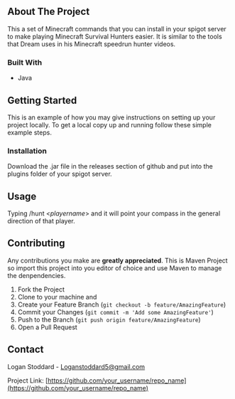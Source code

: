 
<!-- ABOUT THE PROJECT -->
## About The Project

This a set of Minecraft commands that you can install in your spigot server to make playing Minecraft Survival Hunters easier. It is similar to the tools that Dream uses in his Minecraft speedrun hunter videos.

### Built With
* Java


<!-- GETTING STARTED -->
## Getting Started

This is an example of how you may give instructions on setting up your project locally.
To get a local copy up and running follow these simple example steps.


### Installation

Download the .jar file in the releases section of github and put into the plugins folder of your spigot server.


<!-- USAGE EXAMPLES -->
## Usage

Typing /hunt <*playername*> and it will point your compass in the general direction of that player.



<!-- CONTRIBUTING -->
## Contributing

Any contributions you make are **greatly appreciated**. This is Maven Project so import this project into you editor of choice and use Maven to manage the denpendencies.

1. Fork the Project
2. Clone to your machine and
2. Create your Feature Branch (`git checkout -b feature/AmazingFeature`)
3. Commit your Changes (`git commit -m 'Add some AmazingFeature'`)
4. Push to the Branch (`git push origin feature/AmazingFeature`)
5. Open a Pull Request


<!-- CONTACT -->
## Contact

Logan Stoddard - Loganstoddard5@gmail.com

Project Link: [https://github.com/your_username/repo_name](https://github.com/your_username/repo_name)
